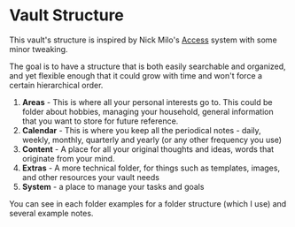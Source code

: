 # Vault Structure

This vault's structure is inspired by Nick Milo's [Access](https://www.youtube.com/watch?v=p0zWJ-TLghw&t=588s&ab_channel=LinkingYourThinkingwithNickMilo) system with some minor tweaking. 

The goal is to have a structure that is both easily searchable and organized, and yet flexible enough that it could grow with time and won't force a certain hierarchical order. 

1. **Areas** - This is where all your personal interests go to. This could be folder about hobbies, managing your household, general information that you want to store for future reference. 
2. **Calendar** - This is where you keep all the periodical notes - daily, weekly, monthly, quarterly and yearly (or any other frequency you use)
3. **Content** - A place for all your original thoughts and ideas, words that originate from your mind.
4. **Extras** - A more technical folder, for things such as templates, images, and other resources your vault needs
5. **System** - a place to manage your tasks and goals

You can see in each folder examples for a folder structure (which I use) and several example notes.